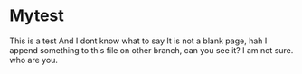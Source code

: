 # Mytest
This is a test 
And I dont know what to say
It is not a blank page, hah
I append something to this file on other branch, can you see it?
I am not sure.
who are you.
